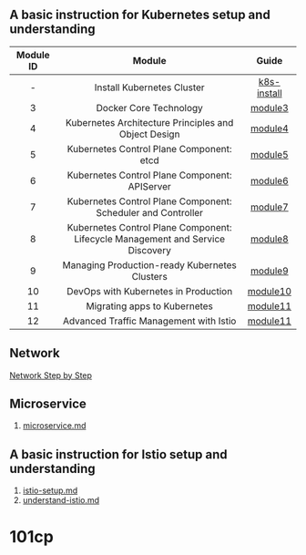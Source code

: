 ## A basic instruction for Kubernetes setup and understanding

| Module ID |                                     Module                                     |           Guide            |
| :-------: | :----------------------------------------------------------------------------: | :------------------------: |
|     -     |                           Install Kubernetes Cluster                           | [k8s-install](k8s-install) |
|     3     |                             Docker Core Technology                             |     [module3](module3)     |
|     4     |              Kubernetes Architecture Principles and Object Design              |     [module4](module4)     |
|     5     |                    Kubernetes Control Plane Component: etcd                    |     [module5](module5)     |
|     6     |                 Kubernetes Control Plane Component: APIServer                  |     [module6](module6)     |
|     7     |          Kubernetes Control Plane Component: Scheduler and Controller          |     [module7](module7)     |
|     8     | Kubernetes Control Plane Component: Lifecycle Management and Service Discovery |     [module8](module8)     |
|     9     |                 Managing Production-ready Kubernetes Clusters                  |     [module9](module9)     |
|    10     |                      DevOps with Kubernetes in Production                      |    [module10](module10)    |
|    11     |                          Migrating apps to Kubernetes                          |    [module11](module11)    |
|    12     |                     Advanced Traffic Management with Istio                     |    [module11](module12)    |

## Network

[Network Step by Step](https://www.wolai.com/qRAsHHbnAJYESViqvJHSoo)

## Microservice

1. [microservice.md](3.microservice.md)

## A basic instruction for Istio setup and understanding

1. [istio-setup.md](4.istio-setup.md)
2. [understand-istio.md](5.undestand-istio.md)
# 101cp
